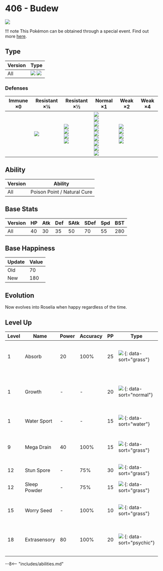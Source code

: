 # 406 - Budew
![][406]

!!! note
    This Pokémon can be obtained through a special event. Find out more [here](../../special_events/#baby-pokemon-egg-gift).

## Type

Version | Type
---     | ---
All     | ![][grass]  ![][poison]

### Defenses

Immune ×0 | Resistant ×¼   | Resistant ×½                                                   | Normal ×1                                                                                                                      | Weak ×2                                                  | Weak ×4
---       | ---            | ---                                                            | ---                                                                                                                            | ---                                                      | ---
&nbsp;    | ![][grass]<br> | ![][fighting]<br>![][water]<br>![][electric]<br>![][fairy]<br> | ![][normal]<br>![][poison]<br>![][ground]<br>![][rock]<br>![][bug]<br>![][ghost]<br>![][steel]<br>![][dragon]<br>![][dark]<br> | ![][flying]<br>![][fire]<br>![][psychic]<br>![][ice]<br> | &nbsp;

## Ability

Version | Ability
---     | ---
All     | Poison Point / Natural Cure

## Base Stats

Version | HP  | Atk | Def | SAtk | SDef | Spd | BST
---     | --- | --- | --- | ---  | ---  | --- | ---
All     | 40  | 30  | 35  | 50   | 70   | 55  | 280

## Base Happiness

Update | Value
---    | ---
Old    | 70
New    | 180

## Evolution
Now evolves into Roselia when happy regardless of the time.

## Level Up

Level | Name         | Power | Accuracy | PP  | Type                                 | Damage Class                         | Description
---   | ---          | ---   | ---      | --- | ---                                  | ---                                  | ---
1     | Absorb       | 20    | 100%     | 25  | ![][grass] {: data-sort="grass"}     | ![][special] {: data-sort="special"} | Drains half the damage inflicted to heal the user.
1     | Growth       | -     | -        | 20  | ![][normal] {: data-sort="normal"}   | ![][status] {: data-sort="status"}   | Raises the user's Attack and Special Attack by one stage.
1     | Water Sport  | -     | -        | 15  | ![][water] {: data-sort="water"}     | ![][status] {: data-sort="status"}   | Halves all Fire-type damage.
9     | Mega Drain   | 40    | 100%     | 15  | ![][grass] {: data-sort="grass"}     | ![][special] {: data-sort="special"} | Drains half the damage inflicted to heal the user.
12    | Stun Spore   | -     | 75%      | 30  | ![][grass] {: data-sort="grass"}     | ![][status] {: data-sort="status"}   | Paralyzes the target.
12    | Sleep Powder | -     | 75%      | 15  | ![][grass] {: data-sort="grass"}     | ![][status] {: data-sort="status"}   | Puts the target to sleep.
15    | Worry Seed   | -     | 100%     | 10  | ![][grass] {: data-sort="grass"}     | ![][status] {: data-sort="status"}   | Changes the target's ability to Insomnia.
18    | Extrasensory | 80    | 100%     | 20  | ![][psychic] {: data-sort="psychic"} | ![][special] {: data-sort="special"} | Has a 10% chance to make the target flinch.

--8<-- "includes/abilities.md"

[406]: ../img/pokemon/406.png
[normal]: ../img/types/normal.png
[fire]: ../img/types/fire.png
[fighting]: ../img/types/fighting.png
[water]: ../img/types/water.png
[flying]: ../img/types/flying.png
[grass]: ../img/types/grass.png
[poison]: ../img/types/poison.png
[electric]: ../img/types/electric.png
[ground]: ../img/types/ground.png
[psychic]: ../img/types/psychic.png
[rock]: ../img/types/rock.png
[ice]: ../img/types/ice.png
[bug]: ../img/types/bug.png
[dragon]: ../img/types/dragon.png
[ghost]: ../img/types/ghost.png
[dark]: ../img/types/dark.png
[steel]: ../img/types/steel.png
[fairy]: ../img/types/fairy.png
[special]: ../img/types/special.png
[status]: ../img/types/status.png

